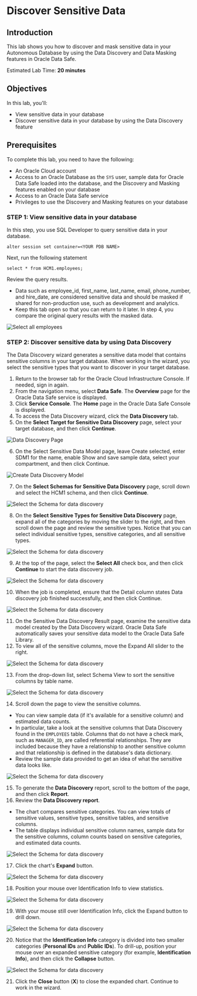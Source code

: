 # Discover Sensitive Data

## Introduction

This lab shows you how to discover and mask sensitive data in your Autonomous Database by using the Data Discovery and Data Masking features in Oracle Data Safe.

Estimated Lab Time: **20 minutes**

## Objectives

In this lab, you'll:

- View sensitive data in your database
- Discover sensitive data in your database by using the Data Discovery feature

## Prerequisites

To complete this lab, you need to have the following:

- An Oracle Cloud account
- Access to an Oracle Database as the `SYS` user, sample data for Oracle Data Safe loaded into the database, and the Discovery and Masking features enabled on your database
- Access to an Oracle Data Safe service
- Privileges to use the Discovery and Masking features on your database

### STEP 1: View sensitive data in your database

In this step, you use SQL Developer to query sensitive data in your database.

```
alter session set container=<YOUR PDB NAME>
```

Next, run the following statement

```
select * from HCM1.employees;
```

Review the query results.

- Data such as employee_id, first_name, last_name, email, phone_number, and hire_date, are considered sensitive data and should be masked if shared for non-production use, such as development and analytics.
- Keep this tab open so that you can return to it later. In step 4, you compare the original query results with the masked data.

![Select all employees](images/select-all.png)

### STEP 2: Discover sensitive data by using Data Discovery

The Data Discovery wizard generates a sensitive data model that contains sensitive columns in your target database. When working in the wizard, you select the sensitive types that you want to discover in your target database.

1. Return to the browser tab for the Oracle Cloud Infrastructure Console. If needed, sign in again.
2. From the navigation menu, select **Data Safe**. The **Overview** page for the Oracle Data Safe service is displayed.
3. Click **Service Console**. The **Home** page in the Oracle Data Safe Console is displayed.
4. To access the Data Discovery wizard, click the **Data Discovery** tab.
5. On the **Select Target for Sensitive Data Discovery** page, select your target database, and then click **Continue**.

![Data Discovery Page](images/data-discovery.png)

6. On the Select Sensitive Data Model page, leave Create selected, enter SDM1 for the name, enable Show and save sample data, select your compartment, and then click Continue.

![Create Data Discovery Model](images/create-model.png)

7. On the **Select Schemas for Sensitive Data Discovery** page, scroll down and select the HCM1 schema, and then click **Continue**.

![Select the Schema for data discovery](images/hcm1.png)

8. On the **Select Sensitive Types for Sensitive Data Discovery** page, expand all of the categories by moving the slider to the right, and then scroll down the page and review the sensitive types. Notice that you can select individual sensitive types, sensitive categories, and all sensitive types.

![Select the Schema for data discovery](images/expand-sensitive-types.png)

9. At the top of the page, select the **Select All** check box, and then click **Continue** to start the data discovery job.

![Select the Schema for data discovery](images/select-all-sensitive.png)

10. When the job is completed, ensure that the Detail column states Data discovery job finished successfully, and then click Continue.

![Select the Schema for data discovery](images/discovery-finished.png)

11. On the Sensitive Data Discovery Result page, examine the sensitive data model created by the Data Discovery wizard. Oracle Data Safe automatically saves your sensitive data model to the Oracle Data Safe Library.
12. To view all of the sensitive columns, move the Expand All slider to the right.

![Select the Schema for data discovery](images/expand-all-2.png)

13. From the drop-down list, select Schema View to sort the sensitive columns by table name.

![Select the Schema for data discovery](images/schema-view.png)

14. Scroll down the page to view the sensitive columns.
  - You can view sample data (if it's available for a sensitive column) and estimated data counts.
  - In particular, take a look at the sensitive columns that Data Discovery found in the `EMPLOYEES` table. Columns that do not have a check mark, such as `MANAGER_ID`, are called referential relationships. They are included because they have a relationship to another sensitive column and that relationship is defined in the database's data dictionary.
  - Review the sample data provided to get an idea of what the sensitive data looks like.

 ![Select the Schema for data discovery](images/employees.png)

15. To generate the **Data Discovery** report, scroll to the bottom of the page, and then click **Report**.
16. Review the **Data Discovery report**.

 - The chart compares sensitive categories. You can view totals of sensitive values, sensitive types, sensitive tables, and sensitive columns.
 - The table displays individual sensitive column names, sample data for the sensitive columns, column counts based on sensitive categories, and estimated data counts.

  ![Select the Schema for data discovery](images/sensitive-report.png)

17. Click the chart's **Expand** button.

  ![Select the Schema for data discovery](images/expand-chart.png)

18. Position your mouse over Identification Info to view statistics.

  ![Select the Schema for data discovery](images/identification.png)

19. With your mouse still over Identification Info, click the Expand button to drill down.

  ![Select the Schema for data discovery](images/identification-expand.png)

20. Notice that the **Identification Info** category is divided into two smaller categories (**Personal IDs** and **Public IDs**). To drill-up, position your mouse over an expanded sensitive category (for example, **Identification Info**), and then click the **Collapse** button.

  ![Select the Schema for data discovery](images/indentification-close.png)

21. Click the **Close** button (**X**) to close the expanded chart. Continue to work in the wizard.
